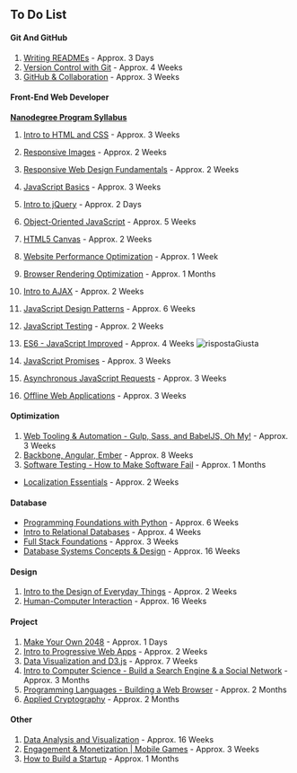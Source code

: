 ## To Do List

#### Git And GitHub
1. [Writing READMEs](https://eu.udacity.com/course/writing-readmes--ud777) - Approx. 3 Days
1. [Version Control with Git](https://eu.udacity.com/course/version-control-with-git--ud123) - Approx. 4 Weeks
1. [GitHub & Collaboration](https://eu.udacity.com/course/github-collaboration--ud456) - Approx. 3 Weeks

#### 	Front-End Web Developer
[**Nanodegree Program Syllabus**](https://eu.udacity.com/course/front-end-web-developer-nanodegree--nd001)
1. [Intro to HTML and CSS](https://eu.udacity.com/course/ud304) - Approx. 3 Weeks
1. [Responsive Images](https://eu.udacity.com/course/responsive-images--ud882) - Approx. 2 Weeks
1. [Responsive Web Design Fundamentals](https://eu.udacity.com/course/ud893) - Approx. 2 Weeks
1. [JavaScript Basics](https://eu.udacity.com/course/ud804) - Approx. 3 Weeks
1. [Intro to jQuery](https://eu.udacity.com/course/ud245) - Approx. 2 Days
1. [Object-Oriented JavaScript](https://eu.udacity.com/course/object-oriented-javascript--ud015) - Approx. 5 Weeks
1. [HTML5 Canvas](https://eu.udacity.com/course/html5-canvas--ud292) - Approx. 2 Weeks
1. [Website Performance Optimization](https://eu.udacity.com/course/website-performance-optimization--ud884) - Approx. 1 Week
1. [Browser Rendering Optimization](https://eu.udacity.com/course/browser-rendering-optimization--ud860) - Approx. 1 Months
1. [Intro to AJAX](https://eu.udacity.com/course/ud110) - Approx. 2 Weeks
1. [JavaScript Design Patterns](https://eu.udacity.com/course/javascript-design-patterns--ud989) - Approx. 6 Weeks
1. [JavaScript Testing](https://eu.udacity.com/course/ud549) - Approx. 2 Weeks



1. [ES6 - JavaScript Improved](https://eu.udacity.com/course/es6-javascript-improved--ud356) - Approx. 4 Weeks ![rispostaGiusta]
1. [JavaScript Promises](https://eu.udacity.com/course/javascript-promises--ud898) - Approx. 3 Weeks
1. [Asynchronous JavaScript Requests](https://eu.udacity.com/course/asynchronous-javascript-requests--ud109) - Approx. 3 Weeks
1. [Offline Web Applications](https://eu.udacity.com/course/offline-web-applications--ud899) - Approx. 3 Weeks

#### Optimization
1. [Web Tooling & Automation - Gulp, Sass, and BabelJS, Oh My!](https://eu.udacity.com/course/web-tooling-automation--ud892) - Approx. 3 Weeks
1. [Backbone, Angular, Ember](https://eu.udacity.com/course/front-end-frameworks--ud894) - Approx. 8 Weeks
1. [Software Testing - How to Make Software Fail](https://eu.udacity.com/course/software-testing--cs258) - Approx. 1 Months
* [Localization Essentials](https://eu.udacity.com/course/localization-essentials--ud610) - Approx. 2 Weeks

#### Database
* [Programming Foundations with Python](https://eu.udacity.com/course/programming-foundations-with-python--ud036) - Approx. 6 Weeks
* [Intro to Relational Databases](https://eu.udacity.com/course/intro-to-relational-databases--ud197) - Approx. 4 Weeks
* [Full Stack Foundations](https://eu.udacity.com/course/full-stack-foundations--ud088) - Approx. 3 Weeks
* [Database Systems Concepts & Design](https://eu.udacity.com/course/database-systems-concepts-design--ud150) - Approx. 16 Weeks

#### Design
1. [Intro to the Design of Everyday Things](https://eu.udacity.com/course/intro-to-the-design-of-everyday-things--design101) - Approx. 2 Weeks
1. [Human-Computer Interaction](https://eu.udacity.com/course/human-computer-interaction--ud400) - Approx. 16 Weeks

#### Project
1. [Make Your Own 2048](https://eu.udacity.com/course/make-your-own-2048--ud248) - Approx. 1 Days
1. [Intro to Progressive Web Apps](https://eu.udacity.com/course/intro-to-progressive-web-apps--ud811) - Approx. 2 Weeks
1. [Data Visualization and D3.js](https://eu.udacity.com/course/data-visualization-and-d3js--ud507) - Approx. 7 Weeks
1. [Intro to Computer Science - Build a Search Engine & a Social Network](https://eu.udacity.com/course/intro-to-computer-science--cs101) - Approx. 3 Months
1. [Programming Languages - Building a Web Browser](https://eu.udacity.com/course/programming-languages--cs262) - Approx. 2 Months
1. [Applied Cryptography](https://eu.udacity.com/course/applied-cryptography--cs387) - Approx. 2 Months

#### Other
1. [Data Analysis and Visualization](https://eu.udacity.com/course/data-analysis-and-visualization--ud404) - Approx. 16 Weeks
1. [Engagement & Monetization | Mobile Games](https://eu.udacity.com/course/engagement-monetization-mobile-games--ud407) - Approx. 3 Weeks
1. [How to Build a Startup](https://eu.udacity.com/course/how-to-build-a-startup--ep245) - Approx. 1 Months



[rispostaGiusta]: https://github.com/el3um4s/100-days-of-code/blob/master/Udacity/ES6%20-%20JavaScript%20Improved/icon-tick.png
